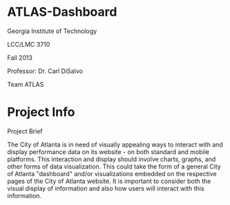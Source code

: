 ATLAS-Dashboard
===============
Georgia Institute of Technology

LCC/LMC 3710

Fall 2013

Professor: Dr. Carl DiSalvo

Team ATLAS

Project Info
===============
Project Brief

The City of Atlanta is in need of visually appealing ways to interact with 
and display performance data on its website - on both standard and mobile platforms.  This interaction and 
display should involve charts, graphs, and other forms of data visualization. 
This could take the form of a general City of Atlanta "dashboard" and/or  visualizations embedded on the 
respective pages of the City of Atlanta website. 
It is important to consider both the visual display of information and also how 
users will interact with this information. 
